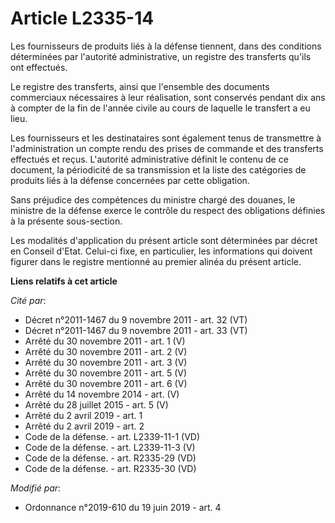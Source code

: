 # Article L2335-14

Les fournisseurs de produits liés à la défense tiennent, dans des conditions déterminées par l'autorité administrative, un
registre des transferts qu'ils ont effectués.

Le registre des transferts, ainsi que l'ensemble des documents commerciaux nécessaires à leur réalisation, sont conservés
pendant dix ans à compter de la fin de l'année civile au cours de laquelle le transfert a eu lieu.

Les fournisseurs et les destinataires sont également tenus de transmettre à l'administration un compte rendu des prises de
commande et des transferts effectués et reçus. L'autorité administrative définit le contenu de ce document, la périodicité de
sa transmission et la liste des catégories de produits liés à la défense concernées par cette obligation.

Sans préjudice des compétences du ministre chargé des douanes, le ministre de la défense exerce le contrôle du respect des
obligations définies à la présente sous-section.

Les modalités d'application du présent article sont déterminées par décret en Conseil d'Etat. Celui-ci fixe, en particulier,
les informations qui doivent figurer dans le registre mentionné au premier alinéa du présent article.

**Liens relatifs à cet article**

_Cité par_:

  - Décret n°2011-1467 du 9 novembre 2011 - art. 32 (VT)
  - Décret n°2011-1467 du 9 novembre 2011 - art. 33 (VT)
  - Arrêté du 30 novembre 2011 - art. 1 (V)
  - Arrêté du 30 novembre 2011 - art. 2 (V)
  - Arrêté du 30 novembre 2011 - art. 3 (V)
  - Arrêté du 30 novembre 2011 - art. 5 (V)
  - Arrêté du 30 novembre 2011 - art. 6 (V)
  - Arrêté du 14 novembre 2014 - art. (V)
  - Arrêté du 28 juillet 2015 - art. 5 (V)
  - Arrêté du 2 avril 2019 - art. 1
  - Arrêté du 2 avril 2019 - art. 2
  - Code de la défense. - art. L2339-11-1 (VD)
  - Code de la défense. - art. L2339-11-3 (V)
  - Code de la défense. - art. R2335-29 (VD)
  - Code de la défense. - art. R2335-30 (VD)

_Modifié par_:

  - Ordonnance n°2019-610 du 19 juin 2019 - art. 4
